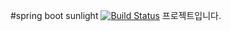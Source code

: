 #spring boot sunlight [![Build Status](https://travis-ci.org/sunlightv2g/sunlight.svg?branch=master)](https://travis-ci.org/sunlightv2g/sunlight)
프로젝트입니다.